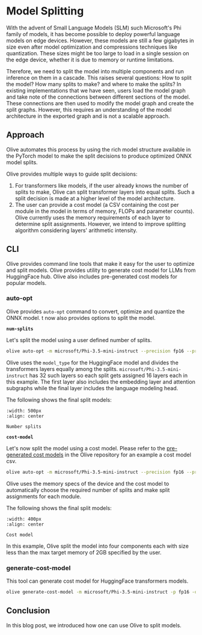 # Model Splitting
With the advent of Small Language Models (SLM) such Microsoft's Phi family of models, it has become possible to deploy powerful language models on edge devices. However, these models are still a few gigabytes in size even after model optimization and compressions techniques like quantization. These sizes might be too large to load in a single session on the edge device, whether it is due to memory or runtime limitations.

Therefore, we need to split the model into multiple components and run inference on them in a cascade. This raises several questions: How to split the model? How many splits to make? and where to make the splits? In existing implementations that we have seen, users load the model graph and take note of the connections between different sections of the model. These connections are then used to modify the model graph and create the split graphs. However, this requires an understanding of the model architecture in the exported graph and is not a scalable approach.

## Approach
Olive automates this process by using the rich model structure available in the PyTorch model to make the split decisions to produce optimized ONNX model splits.

Olive provides multiple ways to guide split decisions:
1. For transformers like models, if the user already knows the number of splits to make, Olive can split transformer layers into equal splits. Such a split decision is made at a higher level of the model architecture.
2. The user can provide a cost model (a CSV containing the cost per module in the model in terms of memory, FLOPs and parameter counts).  Olive currently uses the memory requirements of each layer to determine split assignments. However, we intend to improve splitting algorithm considering layers' arithmetic intensity.

## CLI
Olive provides command line tools that make it easy for the user to optimize and split models. Olive provides utility to generate cost model for LLMs from HuggingFace hub. Olive also includes pre-generated cost models for popular models.

### auto-opt
Olive provides `auto-opt` command to convert, optimize and quantize the ONNX model. t now also provides options to split the model.

**`num-splits`**

Let's split the model using a user defined number of splits.

```bash
olive auto-opt -m microsoft/Phi-3.5-mini-instruct --precision fp16 --provider CUDAExecutionProvider --num-splits 2 -o models/phi-nsplit
```

Olive uses the `model_type` for the HuggingFace model and divides the transformers layers equally among the splits. `microsoft/Phi-3.5-mini-instruct` has 32 such layers so each split gets assigned 16 layers each in this example. The first layer also includes the embedding layer and attention subgraphs while the final layer includes the language modeling head.

The following shows the final split models:

```{figure} ../images/model_splitting/num_splits.png
:width: 500px
:align: center

Number splits
```

**`cost-model`**

Let's now split the model using a cost model. Please refer to the [pre-generated cost models](https://github.com/microsoft/Olive/blob/main/assets/cost_models/Phi-3.5-mini.csv) in the Olive repository for an example a cost model csv.

```bash
olive auto-opt -m microsoft/Phi-3.5-mini-instruct --precision fp16 --provider CUDAExecutionProvider --memory 2GB --cost-model phi-3.5-cost.csv -o models/phi-costsplit
```

Olive uses the memory specs of the device and the cost model to automatically choose the required number of splits and make split assignments for each module.

The following shows the final split models:

```{figure} ../images/model_splitting/cost_model.png
:width: 400px
:align: center

Cost model
```

In this example, Olive split the model into four components each with size less than the max target memory of 2GB specified by the user.

### generate-cost-model
This tool can generate cost model for HuggingFace transformers models.

```bash
olive generate-cost-model -m microsoft/Phi-3.5-mini-instruct -p fp16 -o phi-3.5-cost.csv
```

## Conclusion
In this blog post, we introduced how one can use Olive to split models.
